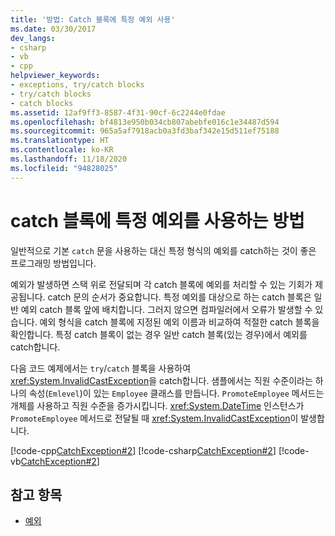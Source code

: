 ```yaml
---
title: '방법: Catch 블록에 특정 예외 사용'
ms.date: 03/30/2017
dev_langs:
- csharp
- vb
- cpp
helpviewer_keywords:
- exceptions, try/catch blocks
- try/catch blocks
- catch blocks
ms.assetid: 12af9ff3-8587-4f31-90cf-6c2244e0fdae
ms.openlocfilehash: bf4813e950b034cb807abebfe016c1e34487d594
ms.sourcegitcommit: 965a5af7918acb0a3fd3baf342e15d511ef75188
ms.translationtype: HT
ms.contentlocale: ko-KR
ms.lasthandoff: 11/18/2020
ms.locfileid: "94828025"
---
```

# <a name="how-to-use-specific-exceptions-in-a-catch-block"></a>catch 블록에 특정 예외를 사용하는 방법

일반적으로 기본 `catch` 문을 사용하는 대신 특정 형식의 예외를 catch하는 것이 좋은 프로그래밍 방법입니다.

예외가 발생하면 스택 위로 전달되며 각 catch 블록에 예외를 처리할 수 있는 기회가 제공됩니다. catch 문의 순서가 중요합니다. 특정 예외를 대상으로 하는 catch 블록은 일반 예외 catch 블록 앞에 배치합니다. 그러지 않으면 컴파일러에서 오류가 발생할 수 있습니다. 예외 형식을 catch 블록에 지정된 예외 이름과 비교하여 적절한 catch 블록을 확인합니다. 특정 catch 블록이 없는 경우 일반 catch 블록(있는 경우)에서 예외를 catch합니다.

다음 코드 예제에서는 `try`/`catch` 블록을 사용하여 <xref:System.InvalidCastException>을 catch합니다. 샘플에서는 직원 수준이라는 하나의 속성(`Emlevel`)이 있는 `Employee` 클래스를 만듭니다. `PromoteEmployee` 메서드는 개체를 사용하고 직원 수준을 증가시킵니다. <xref:System.DateTime> 인스턴스가 `PromoteEmployee` 메서드로 전달될 때 <xref:System.InvalidCastException>이 발생합니다.

[!code-cpp[CatchException#2](../../../samples/snippets/cpp/VS_Snippets_CLR/CatchException/CPP/catchexception1.cpp#2)]
[!code-csharp[CatchException#2](../../../samples/snippets/csharp/VS_Snippets_CLR/CatchException/CS/catchexception1.cs#2)]
[!code-vb[CatchException#2](../../../samples/snippets/visualbasic/VS_Snippets_CLR/CatchException/VB/catchexception1.vb#2)]

## <a name="see-also"></a>참고 항목

- [예외](index.md)

